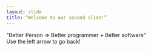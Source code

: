 ```yaml
---
layout: slide
title: “Welcome to our second slide!”
---
```

"Better Person => Better programmer + Better software"  
Use the left arrow to go back!
